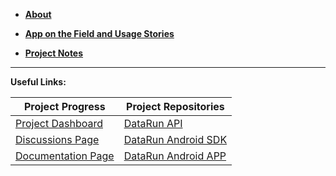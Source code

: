 - **[About](https://github.com/orgs/DataRun-ye/discussions/16)**

- **[App on the Field and Usage Stories](https://github.com/orgs/DataRun-ye/discussions/categories/field-applications-and-user-stories)**
- **[Project Notes](https://shadowed-duke-071.notion.site/114478a2374e80e79e2fe953e8239433?v=114478a2374e80b1b43d000c74357d29)**

---

**Useful Links:**

| **Project Progress** | **Project Repositories** |
| --- | --- |
| [Project Dashboard](https://github.com/orgs/DataRun-ye/projects/1/views/1?pane=info) | [DataRun API](https://github.com/DataRun-ye/data-run-api) |
| [Discussions Page](https://github.com/orgs/DataRun-ye/discussions) | [DataRun Android SDK](https://github.com/DataRun-ye/data-run-mobile-sdk)
| [Documentation Page](https://datarun-ye.github.io/data-run-docs/)  | [DataRun Android APP](https://github.com/DataRun-ye/data-run-mobile)    | [DataRun Documentation](https://masspro-nmcpye.github.io/data-run-docs/) |


